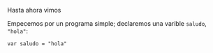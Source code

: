 Hasta ahora vimos 

Empecemos por un programa simple; declaremos una varible `saludo`,  `"hola"`:

```wollok
var saludo = "hola"
```

